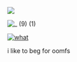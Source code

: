 ![](https://komarev.com/ghpvc/?username=your-github-digital4ngst&label=homos+++&color=yellow)


![_ (9) (1)](https://github.com/user-attachments/assets/61fdd5c7-f48e-42f9-950f-a048a4f27e7b)


<a href="https://www.last.fm/user/anxietalfr3ak"><img src="https://lastfm-recently-played.vercel.app/api?user=anxietalfr3ak&footer_style=compact_stats&count=1&width=400&loved=true&header_style=none&bg_color=151B1C" alt="what"></a>

i like to beg for oomfs 




